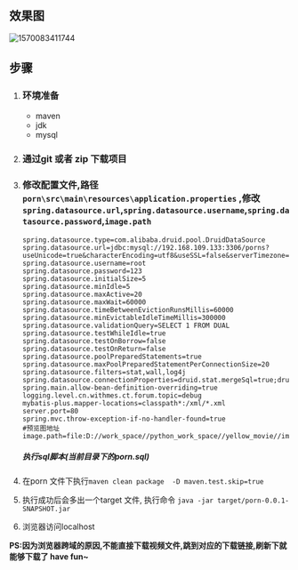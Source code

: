 ## 效果图

![1570083411744](C:\Users\Administrator\AppData\Roaming\Typora\typora-user-images\1570083411744.png)



## 步骤

1. ### 环境准备

   - maven
   - jdk
   - mysql
   
 2. ### 通过git 或者 zip 下载项目

 3. ### 修改配置文件,路径 `porn\src\main\resources\application.properties` ,修改 `spring.datasource.url`,`spring.datasource.username`,`spring.datasource.password`,`image.path`  

    ```properties
    spring.datasource.type=com.alibaba.druid.pool.DruidDataSource
    spring.datasource.url=jdbc:mysql://192.168.109.133:3306/porns?useUnicode=true&characterEncoding=utf8&useSSL=false&serverTimezone=GMT%2B8
    spring.datasource.username=root
    spring.datasource.password=123
    spring.datasource.initialSize=5
    spring.datasource.minIdle=5
    spring.datasource.maxActive=20
    spring.datasource.maxWait=60000
    spring.datasource.timeBetweenEvictionRunsMillis=60000
    spring.datasource.minEvictableIdleTimeMillis=300000
    spring.datasource.validationQuery=SELECT 1 FROM DUAL
    spring.datasource.testWhileIdle=true
    spring.datasource.testOnBorrow=false
    spring.datasource.testOnReturn=false
    spring.datasource.poolPreparedStatements=true
    spring.datasource.maxPoolPreparedStatementPerConnectionSize=20
    spring.datasource.filters=stat,wall,log4j
    spring.datasource.connectionProperties=druid.stat.mergeSql=true;druid.stat.slowSqlMillis=5000
    spring.main.allow-bean-definition-overriding=true
    logging.level.cn.withmes.ct.forum.topic=debug
    mybatis-plus.mapper-locations=classpath*:/xml/*.xml
    server.port=80
    spring.mvc.throw-exception-if-no-handler-found=true  
    #预览图地址
    image.path=file:D://work_space//python_work_space//yellow_movie//images/
    
    ```
    
    ##### 执行sql脚本(当前目录下的porn.sql)
    
    
    
    
    
 4. 在porn 文件下执行`maven clean package  -D maven.test.skip=true`

 5. 执行成功后会多出一个target 文件, 执行命令 `java -jar target/porn-0.0.1-SNAPSHOT.jar`

 6. 浏览器访问localhost




**PS:因为浏览器跨域的原因,不能直接下载视频文件,跳到对应的下载链接,刷新下就能够下载了  have fun~**